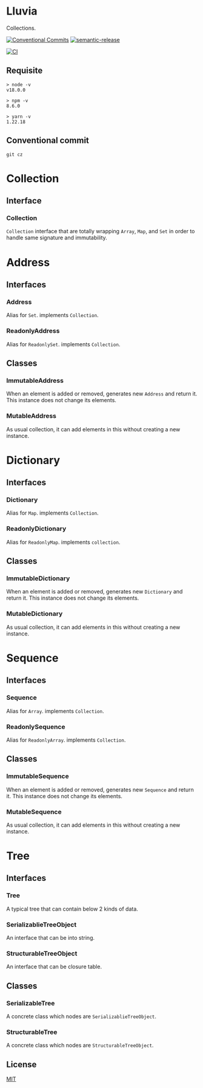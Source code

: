 # Lluvia

Collections.

[![Conventional Commits](https://img.shields.io/badge/Conventional%20Commits-1.0.0-yellow.svg)](https://conventionalcommits.org)
[![semantic-release](https://img.shields.io/badge/%20%20%F0%9F%93%A6%F0%9F%9A%80-semantic--release-e10079.svg)](https://github.com/semantic-release/semantic-release)

[![CI](https://github.com/jamashita/lluvia/actions/workflows/ci.yml/badge.svg?branch=develop)](https://github.com/jamashita/lluvia/actions/workflows/ci.yml)

## Requisite

```
> node -v
v18.0.0

> npm -v
8.6.0

> yarn -v
1.22.18
```

## Conventional commit

```
git cz
```

# Collection

## Interface

### Collection

`Collection` interface that are totally wrapping `Array`, `Map`, and `Set` in order to handle same signature and
immutability.

# Address

## Interfaces

### Address

Alias for `Set`. implements `Collection`.

### ReadonlyAddress

Alias for `ReadonlySet`. implements `Collection`.

## Classes

### ImmutableAddress

When an element is added or removed, generates new `Address` and return it. This instance does not change its elements.

### MutableAddress

As usual collection, it can add elements in this without creating a new instance.

# Dictionary

## Interfaces

### Dictionary

Alias for `Map`. implements `Collection`.

### ReadonlyDictionary

Alias for `ReadonlyMap`. implements `collection`.

## Classes

### ImmutableDictionary

When an element is added or removed, generates new `Dictionary` and return it. This instance does not change its
elements.

### MutableDictionary

As usual collection, it can add elements in this without creating a new instance.

# Sequence

## Interfaces

### Sequence

Alias for `Array`. implements `Collection`.

### ReadonlySequence

Alias for `ReadonlyArray`. implements `Collection`.

## Classes

### ImmutableSequence

When an element is added or removed, generates new `Sequence` and return it. This instance does not change its
elements.

### MutableSequence

As usual collection, it can add elements in this without creating a new instance.

# Tree

## Interfaces

### Tree

A typical tree that can contain below 2 kinds of data.

### SerializablieTreeObject

An interface that can be into string.

### StructurableTreeObject

An interface that can be closure table.

## Classes

### SerializableTree

A concrete class which nodes are `SerializablieTreeObject`.

### StructurableTree

A concrete class which nodes are `StructurableTreeObject`.

## License

[MIT](LICENSE)

